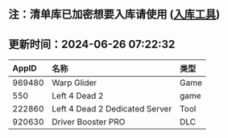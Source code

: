 ## 注：清单库已加密想要入库请使用 ([入库工具](https://github.com/BlankTMing/ManifestAutoUpdate/releases))

## 更新时间：2024-06-26 07:22:32
| AppID | 名称 | 类型  |
| :-------------------- | :----------------------------- | :----------- |
| 969480 | Warp Glider| Game |
| 550 | Left 4 Dead 2| game |
| 222860 | Left 4 Dead 2 Dedicated Server| Tool |
| 920630 | Driver Booster PRO| DLC |
